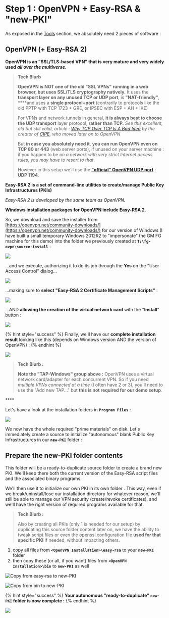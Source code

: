 # Step 1 : OpenVPN + Easy-RSA & "new-PKI"

As exposed in the [Tools](../proposed-solution/tools.md) section, we absolutely need 2 pieces of software :

## OpenVPN \(+ Easy-RSA 2\)

**OpenVPN is an "SSL/TLS-based VPN" that is very mature and very widely used** _**all over the multiverse**_**.**

> **Tech Blurb**
>
> **OpenVPN is NOT one of the old "SSL VPNs" running in a web browser, but uses SSL/TLS cryptography natively.**  It uses the **transport layer on any unused TCP or UDP port**, is **"NAT-friendly"**, ****and uses a **single protocol+port** \(contrarily to protocols like the old PPTP with TCP 1723 + GRE, or IPSEC with ESP + AH + IKE\)
>
> For VPNs and network tunnels in general, **it is always best to choose the UDP transport** layer protocol, **rather than TCP.**  _See this excellent, old but still valid, article :_ [_Why TCP Over TCP Is A Bad Idea_](http://sites.inka.de/bigred/devel/tcp-tcp.html) _by the creator of_ [_CIPE_](http://sites.inka.de/~bigred/devel/cipe.html)_, who moved later on to OpenVPN_
>
> But **in case you absolutely need it**, **you can run OpenVPN even on TCP 80 or 443** \(web server ports\), if unused on your server machine : if you happen to be _on a network with very strict Internet access rules, you may have to resort to that_.
>
> However in this setup we'll use the [**"official" OpenVPN UDP port**](https://www.iana.org/assignments/service-names-port-numbers/service-names-port-numbers.xhtml?search=1194) : **UDP 1194**.

**Easy-RSA 2 is a set of command-line utilities to create/manage Public Key Infrastructures \(PKIs\)**

_Easy-RSA 2 is developed by the same team as OpenVPN._

**Windows installation packages for OpenVPN include Easy-RSA 2**.



So, we download and save the installer from [https://openvpn.net/community-downloads/](https://openvpn.net/community-downloads/) for our version of Windows \(I have built a small temporary Windows 2012R2 to "impersonate" the GM FG machine for this demo\) into the folder we previously created at **`T:\fg-ovpn\source-install`** :

![](../.gitbook/assets/image%20%2895%29.png)

...and we execute, authorizing it to do its job through the **Yes** on the "User Access Control" dialog...  


![](../.gitbook/assets/image%20%2848%29.png)

...making sure to **select "Easy-RSA 2 Certificate Management Scripts"** :

![](../.gitbook/assets/image%20%28126%29.png)

...AND **allowing the creation of the virtual network card** with the "**Install**" button :

![](../.gitbook/assets/image%20%28113%29.png)

{% hint style="success" %}
Finally, we'll have our **complete installation result** looking like this \(depends on Windows version AND the version of OpenVPN\) :
{% endhint %}

![](../.gitbook/assets/image%20%28144%29.png)

> **Tech Blurb :**
>
> **Note the "TAP-Windows" group above :** OpenVPN uses a virtual network card/adapter for each concurrent VPN.  So if you need _multiple VPNs connected at a time_ \(I often have 2 or 3\), you'll need to use the "Add new TAP..." but **this is not required for our demo setup**.

\*\*\*\*

Let's have a look at the installation folders in **`Program Files`** :

![](../.gitbook/assets/image%20%28128%29.png)



We now have the whole required "prime materials" on disk.  Let's immediately create a source to initialize "autonomous" blank Public Key Infrastructures in our **`new-PKI`** folder :

## Prepare the new-PKI folder contents

This folder will be a ready-to-duplicate source folder to create a brand new PKI.  We'll keep there both the current version of the Easy-RSA script files and the associated binary programs.

We'll then use it to initialize our own PKI in its own folder .  This way, even if we break/uninstall/lose our installation directory for whatever reason, we'll still be able to manage our VPN security \(create/revoke certificates\), and we'll have the right version of required programs available for that.

> **Tech Blurb :**
>
> Also by creating all PKIs \(only 1 is needed for our setup\) by duplicating this source folder content later on, we have the ability to tweak script files or even the openssl configuration file **used for that specific PKI** if needed, without impacting others.



1. copy all files from **`<OpenVPN Installation>\easy-rsa`** to your **`new-PKI`** folder
2. then copy these \(or all, if you want\) files from **`<OpenVPN Installation>\bin`** to **`new-PKI`** as well

![Copy from easy-rsa to new-PKI](../.gitbook/assets/image%20%2867%29.png)

![Copy from bin to new-PKI](../.gitbook/assets/image%20%28105%29.png)

{% hint style="success" %}
**Your autonomous "ready-to-duplicate" `new-PKI` folder is now complete :**
{% endhint %}

![](../.gitbook/assets/image%20%2831%29.png)




